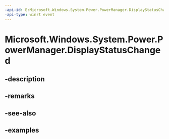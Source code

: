 ```yaml
---
-api-id: E:Microsoft.Windows.System.Power.PowerManager.DisplayStatusChanged
-api-type: winrt event
---
```


# Microsoft.Windows.System.Power.PowerManager.DisplayStatusChanged

<!--
public static event System.EventHandler<object> DisplayStatusChanged;
-->


## -description

## -remarks

## -see-also

## -examples


